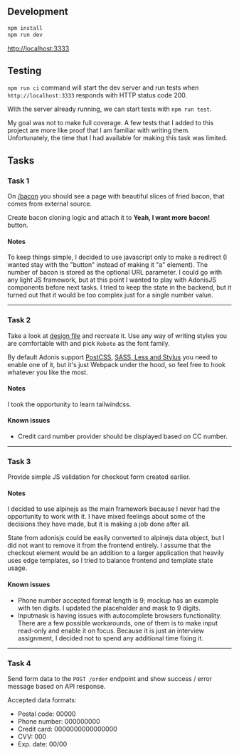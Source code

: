 ## Development
```bash
npm install
npm run dev
```
[http://localhost:3333](http://localhost:3333)

## Testing
`npm run ci` command will start the dev server and run tests when `http://localhost:3333` responds with HTTP status code 200.

With the server already running, we can start tests with `npm run test`.

My goal was not to make full coverage. A few tests that I added to this project are more like proof that I am familiar with writing them. Unfortunately, the time that I had available for making this task was limited.

## Tasks

### Task 1
On [/bacon](http://localhost:3333/bacon) you should see a page with beautiful slices of fried bacon, that comes from external source.

Create bacon cloning logic and attach it to **Yeah, I want more bacon!** button.

#### Notes
To keep things simple, I decided to use javascript only to make a redirect (I wanted stay with the "button" instead of making it "a" element). The number of bacon is stored as the optional URL parameter. I could go with any light JS framework, but at this point I wanted to play with AdonisJS components before next tasks. I tried to keep the state in the backend, but it turned out that it would be too complex just for a single number value.

---

### Task 2
Take a look at [design file](./design.png) and recreate it. Use any way of writing styles you are comfortable with and pick `Roboto` as the font family.

By default Adonis support [PostCSS](https://docs.adonisjs.com/guides/assets-manager#setup-postcss), [SASS, Less and Stylus](https://docs.adonisjs.com/guides/assets-manager#setup-sass-less-and-stylus) you need to enable one of it, but it's just Webpack under the hood, so feel free to hook whatever you like the most.

#### Notes
I took the opportunity to learn tailwindcss.

#### Known issues
- Credit card number provider should be displayed based on CC number.

---

### Task 3
Provide simple JS validation for checkout form created earlier.

#### Notes
I decided to use alpinejs as the main framework because I never had the opportunity to work with it. I have mixed feelings about some of the decisions they have made, but it is making a job done after all.

State from adonisjs could be easily converted to alpinejs data object, but I did not want to remove it from the frontend entirely. I assume that the checkout element would be an addition to a larger application that heavily uses edge templates, so I tried to balance frontend and template state usage.

#### Known issues
- Phone number accepted format length is 9; mockup has an example with ten digits. I updated the placeholder and mask to 9 digits.
- Inputmask is having issues with autocomplete browsers functionality. There are a few possible workarounds, one of them is to make input read-only and enable it on focus. Because it is just an interview assignment, I decided not to spend any additional time fixing it.

---

### Task 4
Send form data to the `POST /order` endpoint and show success / error message based on API response.

Accepted data formats:
* Postal code: 00000
* Phone number: 000000000
* Credit card: 0000000000000000
* CVV: 000
* Exp. date: 00/00
